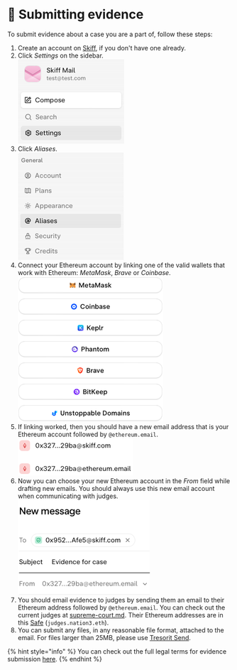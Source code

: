 # 📧 Submitting evidence

To submit evidence about a case you are a part of, follow these steps:

1. Create an account on [Skiff](https://skiff.com), if you don't have one already.
2. Click _Settings_ on the sidebar.\
   ![](<../.gitbook/assets/Screenshot 2023-01-10 at 4.43.12 PM.png>)
3. Click _Aliases_.\
   ![](<../.gitbook/assets/Screenshot 2023-01-10 at 4.45.16 PM.png>)
4. Connect your Ethereum account by linking one of the valid wallets that work with Ethereum: _MetaMask_, _Brave_ or _Coinbase_.\
   ![](<../.gitbook/assets/Screenshot 2023-01-10 at 4.46.57 PM.png>)
5. If linking worked, then you should have a new email address that is your Ethereum account followed by `@ethereum.email`.\
   ![](<../.gitbook/assets/Screenshot 2023-01-10 at 4.48.04 PM.png>)
6. Now you can choose your new Ethereum account in the _From_ field while drafting new emails. You should always use this new email account when communicating with judges.\
   ![](<../.gitbook/assets/Screenshot 2023-01-10 at 4.51.46 PM.png>)
7. You should email evidence to judges by sending them an email to their Ethereum address followed by `@ethereum.email`. You can check out the current judges at [supreme-court.md](../legal-system/supreme-court.md "mention"). Their Ethereum addresses are in this [Safe](https://app.safe.global/settings/setup?safe=eth:0xee8F0B89983aF83598E6Fb503B9f6e5eaf23b243) (`judges.nation3.eth`).
8. You can submit any files, in any reasonable file format, attached to the email. For files larger than 25MB, please use [Tresorit Send](https://send.tresorit.com).

{% hint style="info" %}
You can check out the full legal terms for evidence submission [here](https://linked.md/v?u=https://linked.md/api/github/nation3/law/main/contracts/EvidenceSubmission.linked.md).
{% endhint %}
